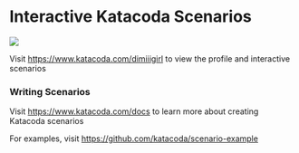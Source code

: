 # Interactive Katacoda Scenarios

[![](http://shields.katacoda.com/katacoda/dimiiigirl/count.svg)](https://www.katacoda.com/dimiiigirl "Get your profile on Katacoda.com")

Visit https://www.katacoda.com/dimiiigirl to view the profile and interactive scenarios

### Writing Scenarios
Visit https://www.katacoda.com/docs to learn more about creating Katacoda scenarios

For examples, visit https://github.com/katacoda/scenario-example
